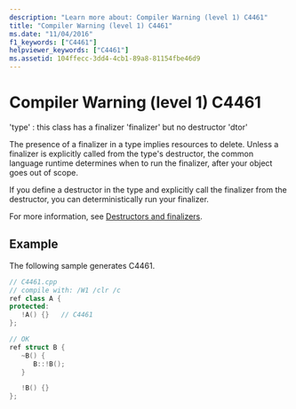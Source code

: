 ```yaml
---
description: "Learn more about: Compiler Warning (level 1) C4461"
title: "Compiler Warning (level 1) C4461"
ms.date: "11/04/2016"
f1_keywords: ["C4461"]
helpviewer_keywords: ["C4461"]
ms.assetid: 104ffecc-3dd4-4cb1-89a8-81154fbe46d9
---
```

# Compiler Warning (level 1) C4461

'type' : this class has a finalizer 'finalizer' but no destructor 'dtor'

The presence of a finalizer in a type implies resources to delete. Unless a finalizer is explicitly called from the type's destructor, the common language runtime determines when to run the finalizer, after your object goes out of scope.

If you define a destructor in the type and explicitly call the finalizer from the destructor, you can deterministically run your finalizer.

For more information, see [Destructors and finalizers](../../dotnet/how-to-define-and-consume-classes-and-structs-cpp-cli.md#BKMK_Destructors_and_finalizers).

## Example

The following sample generates C4461.

```cpp
// C4461.cpp
// compile with: /W1 /clr /c
ref class A {
protected:
   !A() {}   // C4461
};

// OK
ref struct B {
   ~B() {
      B::!B();
   }

   !B() {}
};
```
